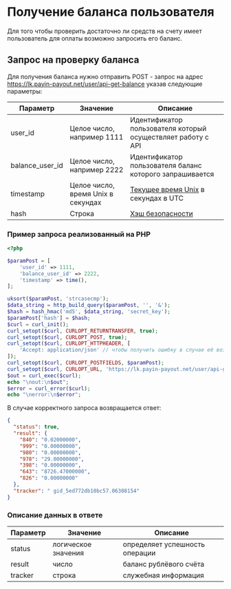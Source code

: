 # Получение баланса пользователя

Для того чтобы проверить достаточно ли средств на счету имеет пользователь для оплаты возможно
запросить его баланс.  

## Запрос на проверку баланса

Для получения баланса нужно отправить POST - запрос на адрес
https://lk.payin-payout.net/user/api-get-balance указав следующие параметры:

|Параметр|Значение|Описание|
|---|---|---|
|user_id   |Целое число, например 1111   |Идентификатор пользователя который осуществляет работу с API   |
|balance_user_id   |Целое число, например 2222   |Идентификатор пользователя баланс которого запрашивается  |
|timestamp   | Целое число, время Unix в секундах | [Текущее время Unix](calculate-hash.md#Метка-текущего-времени-в-параметрах) в секундах в UTC |
|hash   |Строка   |[Хэш безопасности](calculate-hash.md)   |

### Пример запроса реализованный на PHP

```php
<?php

$paramPost = [
    'user_id' => 1111,
    'balance_user_id' => 2222,
    'timestamp' => time(),
];

uksort($paramPost, 'strcasecmp');
$data_string = http_build_query($paramPost, '', '&');
$hash = hash_hmac('md5', $data_string, 'secret_key');
$paramPost['hash'] = $hash;
$curl = curl_init();
curl_setopt($curl, CURLOPT_RETURNTRANSFER, true);
curl_setopt($curl, CURLOPT_POST, true);
curl_setopt($curl, CURLOPT_HTTPHEADER, [
    'Accept: application/json' // чтобы получить ошибку в случае её возникновения в json
]);
curl_setopt($curl, CURLOPT_POSTFIELDS, $paramPost);
curl_setopt($curl, CURLOPT_URL, 'https://lk.payin-payout.net/user/api-get-balance');
$out = curl_exec($curl);
echo "\nout:\n$out";
$error = curl_error($curl);
echo "\nerror:\n$error";

```

В случае корректного запроса возвращается ответ:

```json
{
  "status": true,
  "result": {
    "840": "0.02000000",
    "999": "0.00000000",
    "980": "0.00000000",
    "978": "29.00000000",
    "398": "0.00000000",
    "643": "8726.47000000",
    "826": "0.00000000"
  },
  "tracker": " gid_5ed772db10bc57.06308154"
}
```

### Описание данных в ответе

|Параметр|Значение|Описание|
|---|---|---|
|status   | логическое значения   |определяет успешность операции  |
|result   |число  |баланс рублёвого счёта |
|tracker   |строка   |служебная информация   |

